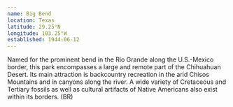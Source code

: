```yaml
---
name: Big Bend
location: Texas
latitude: 29.25°N
longitude: 103.25°W
established: 1944-06-12
---
```


Named for the prominent bend in the Rio Grande along the U.S.-Mexico border, this park encompasses a large and remote part of the Chihuahuan Desert. Its main attraction is backcountry recreation in the arid Chisos Mountains and in canyons along the river. A wide variety of Cretaceous and Tertiary fossils as well as cultural artifacts of Native Americans also exist within its borders. (BR)
